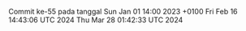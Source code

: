 Commit ke-55 pada tanggal Sun Jan 01 14:00 2023 +0100
Fri Feb 16 14:43:06 UTC 2024
Thu Mar 28 01:42:33 UTC 2024
